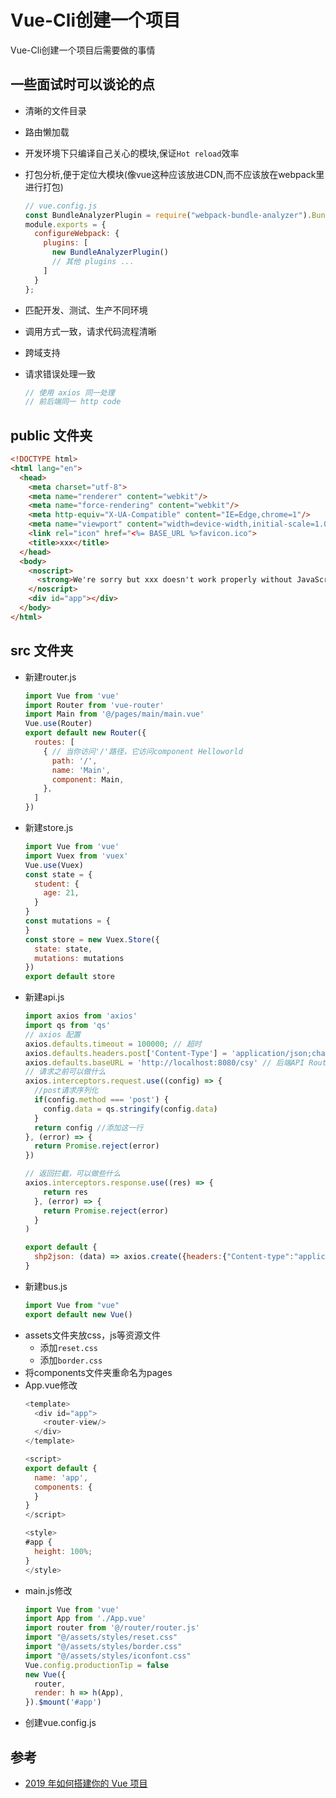 # Vue-Cli创建一个项目
Vue-Cli创建一个项目后需要做的事情

## 一些面试时可以谈论的点
- 清晰的文件目录
- 路由懒加载
- 开发环境下只编译自己关心的模块,保证`Hot reload`效率
- 打包分析,便于定位大模块(像vue这种应该放进CDN,而不应该放在webpack里进行打包)
  ```js
  // vue.config.js
  const BundleAnalyzerPlugin = require("webpack-bundle-analyzer").BundleAnalyzerPlugin;
  module.exports = {
    configureWebpack: {
      plugins: [
        new BundleAnalyzerPlugin()
        // 其他 plugins ...
      ]
    }
  };
  ```
- 匹配开发、测试、生产不同环境
- 调用方式一致，请求代码流程清晰
- 跨域支持
  
- 请求错误处理一致
  ```js
  // 使用 axios 同一处理
  // 前后端同一 http code
  ```

## public 文件夹
```html
<!DOCTYPE html>
<html lang="en">
  <head>
    <meta charset="utf-8">
    <meta name="renderer" content="webkit"/>
    <meta name="force-rendering" content="webkit"/>
    <meta http-equiv="X-UA-Compatible" content="IE=Edge,chrome=1"/>
    <meta name="viewport" content="width=device-width,initial-scale=1.0">
    <link rel="icon" href="<%= BASE_URL %>favicon.ico">
    <title>xxx</title>
  </head>
  <body>
    <noscript>
      <strong>We're sorry but xxx doesn't work properly without JavaScript enabled. Please enable it to continue.</strong>
    </noscript>
    <div id="app"></div>
  </body>
</html>
```

## src 文件夹
- 新建router.js
  ```js
  import Vue from 'vue'
  import Router from 'vue-router'
  import Main from '@/pages/main/main.vue'
  Vue.use(Router)
  export default new Router({
    routes: [
      { // 当你访问'/'路径，它访问component Helloworld
        path: '/',
        name: 'Main',
        component: Main,
      }, 
    ]
  })
  ```
- 新建store.js
  ```js
  import Vue from 'vue'
  import Vuex from 'vuex'
  Vue.use(Vuex)
  const state = {
    student: {
      age: 21,
    }
  }
  const mutations = {
  } 
  const store = new Vuex.Store({
    state: state,
    mutations: mutations
  })
  export default store
  ```
- 新建api.js
  ```js
  import axios from 'axios'
  import qs from 'qs'
  // axios 配置
  axios.defaults.timeout = 100000; // 超时
  axios.defaults.headers.post['Content-Type'] = 'application/json;charset=UTF-8' // 默认请求头
  axios.defaults.baseURL = 'http://localhost:8080/csy' // 后端API Router注意前缀是 /csy
  // 请求之前可以做什么
  axios.interceptors.request.use((config) => {
    //post请求序列化
    if(config.method === 'post') {
      config.data = qs.stringify(config.data)
    }
    return config //添加这一行
  }, (error) => {
    return Promise.reject(error)
  })
  
  // 返回拦截，可以做些什么
  axios.interceptors.response.use((res) => {
      return res
    }, (error) => {
      return Promise.reject(error)
    }
  )
  
  export default {
    shp2json: (data) => axios.create({headers:{"Content-type":"application/x-www-form-urlencoded"}}).post('/file/  shp2json', data), 
  }
  ```
- 新建bus.js
  ```js
  import Vue from "vue"
  export default new Vue()
  ```
- assets文件夹放css，js等资源文件
  * 添加`reset.css`
  * 添加`border.css`
- 将components文件夹重命名为pages
- App.vue修改
  ```js
  <template>
    <div id="app">
      <router-view/>
    </div>
  </template>
  
  <script>
  export default {
    name: 'app',
    components: {
    }
  }
  </script>
  
  <style>
  #app {
    height: 100%;
  }
  </style>
  ```
- main.js修改
  ```js
  import Vue from 'vue'
  import App from './App.vue'
  import router from '@/router/router.js'
  import "@/assets/styles/reset.css"
  import "@/assets/styles/border.css"
  import "@/assets/styles/iconfont.css"
  Vue.config.productionTip = false
  new Vue({
    router,
    render: h => h(App),
  }).$mount('#app')
  ```
- 创建vue.config.js

## 参考
- [2019 年如何搭建你的 Vue 项目](https://zhuanlan.zhihu.com/p/70752505?utm_source=wechat_session&utm_medium=social&utm_oi=726559320958853120)